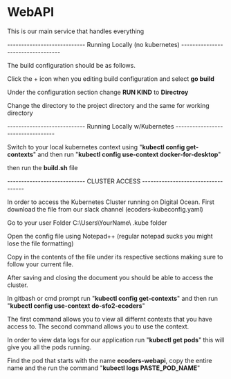 # WebAPI

This is our main service that handles everything

---------------------------- Running Locally (no kubernetes) ----------------------------------

The build configuration should be as follows.

Click the + icon when you editing build configuration and select **go build**

Under the configuration section change **RUN KIND** to **Directroy**

Change the directory to the project directory and the same for working directory


---------------------------- Running Locally w/Kubernetes  ----------------------------------

Switch to your local kubernetes context using "**kubectl config get-contexts**" and then run "**kubectl config use-context docker-for-desktop**"

then run the **build.sh** file

---------------------------- CLUSTER ACCESS -----------------------------------

In order to access the Kubernetes Cluster running on Digital Ocean. First download the file from our slack channel (ecoders-kubeconfig.yaml)

Go to your user Folder C:\Users\YourName\ .kube folder

Open the config file using Notepad++ (regular notepad sucks you might lose the file formatting)

Copy in the contents of the file under its respective sections making sure to follow your current file.

After saving and closing the document you should be able to access the cluster.

In gitbash or cmd prompt run "**kubectl config get-contexts**" and then run "**kubectl config use-context do-sfo2-ecoders**"

The first command allows you to view all differnt contexts that you have access to. The second command allows you to use the context.

In order to view data logs for our application run "**kubectl get pods**" this will give you all the pods running.

Find the pod that starts with the name **ecoders-webapi**, copy the entire name and the run the command "**kubectl logs PASTE_POD_NAME**"

